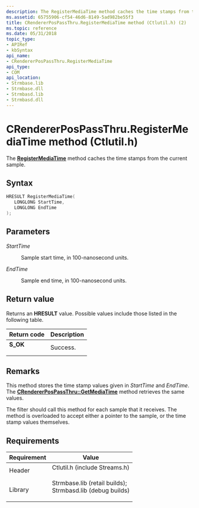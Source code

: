 ```yaml
---
description: The RegisterMediaTime method caches the time stamps from the current sample.
ms.assetid: 65755906-cf54-46d6-8149-5ad982be55f3
title: CRendererPosPassThru.RegisterMediaTime method (Ctlutil.h) (2)
ms.topic: reference
ms.date: 05/31/2018
topic_type: 
- APIRef
- kbSyntax
api_name: 
- CRendererPosPassThru.RegisterMediaTime
api_type: 
- COM
api_location: 
- Strmbase.lib
- Strmbase.dll
- Strmbasd.lib
- Strmbasd.dll
---
```


# CRendererPosPassThru.RegisterMediaTime method (Ctlutil.h)

The [**RegisterMediaTime**](crendererpospassthru-registermediatime.md) method caches the time stamps from the current sample.

## Syntax


```C++
HRESULT RegisterMediaTime(
   LONGLONG StartTime,
   LONGLONG EndTime
);
```



## Parameters

<dl> <dt>

*StartTime* 
</dt> <dd>

Sample start time, in 100-nanosecond units.

</dd> <dt>

*EndTime* 
</dt> <dd>

Sample end time, in 100-nanosecond units.

</dd> </dl>

## Return value

Returns an **HRESULT** value. Possible values include those listed in the following table.



| Return code                                                                          | Description         |
|--------------------------------------------------------------------------------------|---------------------|
| <dl> <dt>**S\_OK**</dt> </dl> | Success.<br/> |



 

## Remarks

This method stores the time stamp values given in *StartTime* and *EndTime*. The [**CRendererPosPassThru::GetMediaTime**](crendererpospassthru-getmediatime.md) method retrieves the same values.

The filter should call this method for each sample that it receives. The method is overloaded to accept either a pointer to the sample, or the time stamp values themselves.

## Requirements



| Requirement | Value |
|--------------------|--------------------------------------------------------------------------------------------------------------------------------------------------------------------------------------------|
| Header<br/>  | <dl> <dt>Ctlutil.h (include Streams.h)</dt> </dl>                                                                                   |
| Library<br/> | <dl> <dt>Strmbase.lib (retail builds); </dt> <dt>Strmbasd.lib (debug builds)</dt> </dl> |



 

 




